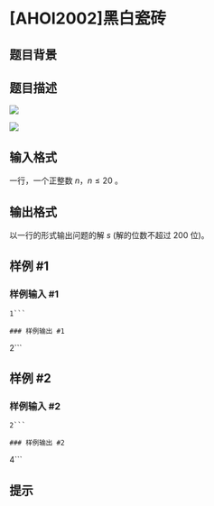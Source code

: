 # [AHOI2002]黑白瓷砖

## 题目背景



## 题目描述

![](https://cdn.luogu.com.cn/upload/pic/1685.png) 

![](https://cdn.luogu.com.cn/upload/pic/1686.png)


## 输入格式

一行，一个正整数 $n$，$n \leq 20$ 。


## 输出格式

以一行的形式输出问题的解 $s$ (解的位数不超过 $200$ 位)。


## 样例 #1

### 样例输入 #1
```
1```

### 样例输出 #1

```
2```

## 样例 #2

### 样例输入 #2
```
2```

### 样例输出 #2

```
4```

## 提示


